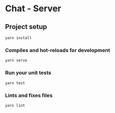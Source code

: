 # Chat - Server

## Project setup
```
yarn install
```

### Compiles and hot-reloads for development
```
yarn serve
```

### Run your unit tests
```
yarn test
```

### Lints and fixes files
```
yarn lint
```
